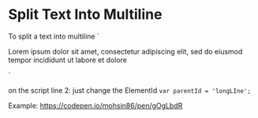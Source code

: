 # Split Text Into Multiline

To split a text into multiline 
`
<div id='longText'><p>Lorem ipsum dolor sit amet, consectetur adipiscing elit, sed do eiusmod tempor incididunt ut labore et dolore </p></div>	
`

on the script line 2: just change the ElementId
`var parentId = 'longLIne';`



Example: https://codepen.io/mohsin86/pen/gOgLbdR
